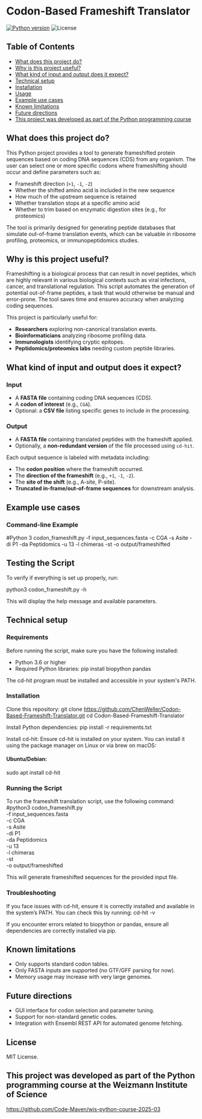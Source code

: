 # Codon-Based Frameshift Translator

[![Python version](https://img.shields.io/badge/python-3.6+-blue.svg)](https://www.python.org/)
![License](https://img.shields.io/badge/license-MIT-green.svg)

## Table of Contents
- [What does this project do?](#what-does-this-project-do)
- [Why is this project useful?](#why-is-this-project-useful)
- [What kind of input and output does it expect?](#what-kind-of-input-and-output-does-it-expect)
- [Technical setup](#technical-setup)
- [Installation](#installation)
- [Usage](#usage)
- [Example use cases](#example-use-cases)
- [Known limitations](#known-limitations)
- [Future directions](#future-directions)
- [This project was developed as part of the Python programming course](#this-project-was-developed-as-part-of-the-python-programming-course)

## What does this project do?

This Python project provides a tool to generate frameshifted protein sequences based on coding DNA sequences (CDS) from any organism. The user can select one or more specific codons where frameshifting should occur and define parameters such as:

- Frameshift direction (`+1`, `-1`, `-2`)
- Whether the shifted amino acid is included in the new sequence
- How much of the upstream sequence is retained
- Whether translation stops at a specific amino acid
- Whether to trim based on enzymatic digestion sites (e.g., for proteomics)

The tool is primarily designed for generating peptide databases that simulate out-of-frame translation events, which can be valuable in ribosome profiling, proteomics, or immunopeptidomics studies.

## Why is this project useful?

Frameshifting is a biological process that can result in novel peptides, which are highly relevant in various biological contexts such as viral infections, cancer, and translational regulation. This script automates the generation of potential out-of-frame peptides, a task that would otherwise be manual and error-prone. The tool saves time and ensures accuracy when analyzing coding sequences.

This project is particularly useful for:
- **Researchers** exploring non-canonical translation events.
- **Bioinformaticians** analyzing ribosome profiling data.
- **Immunologists** identifying cryptic epitopes.
- **Peptidomics/proteomics labs** needing custom peptide libraries.

## What kind of input and output does it expect?

### Input
- A **FASTA file** containing coding DNA sequences (CDS).
- A **codon of interest** (e.g., `CGA`).
- Optional: a **CSV file** listing specific genes to include in the processing.

### Output
- A **FASTA file** containing translated peptides with the frameshift applied.
- Optionally, a **non-redundant version** of the file processed using `cd-hit`.

Each output sequence is labeled with metadata including:
- The **codon position** where the frameshift occurred.
- The **direction of the frameshift** (e.g., `+1`, `-1`, `-2`).
- The **site of the shift** (e.g., A-site, P-site).
- **Truncated in-frame/out-of-frame sequences** for downstream analysis.

## Example use cases

### Command-line Example

#Python 3 codon_frameshift.py -f input_sequences.fasta -c CGA -s Asite -di P1 -da Peptidomics -u 13 -l chimeras -st -o output/frameshifted

## Testing the Script
To verify if everything is set up properly, run:

python3 codon_frameshift.py -h

This will display the help message and available parameters.

## Technical setup

### Requirements
Before running the script, make sure you have the following installed:

- Python 3.6 or higher
- Required Python libraries:
  pip install biopython pandas

The cd-hit program must be installed and accessible in your system's PATH.

### Installation
Clone this repository:
git clone https://github.com/ChenWeller/Codon-Based-Frameshift-Translator.git
cd Codon-Based-Frameshift-Translator

Install Python dependencies:
pip install -r requirements.txt

Install cd-hit:
Ensure cd-hit is installed on your system. You can install it using the package manager on Linux or via brew on macOS:

#### Ubuntu/Debian:
sudo apt install cd-hit

### Running the Script
To run the frameshift translation script, use the following command:
#python3 codon_frameshift.py \
  -f input_sequences.fasta \
  -c CGA \
  -s Asite \
  -di P1 \
  -da Peptidomics \
  -u 13 \
  -l chimeras \
  -st \
  -o output/frameshifted

This will generate frameshifted sequences for the provided input file.

### Troubleshooting
If you face issues with cd-hit, ensure it is correctly installed and available in the system’s PATH. You can check this by running:
cd-hit -v

If you encounter errors related to biopython or pandas, ensure all dependencies are correctly installed via pip.

## Known limitations
- Only supports standard codon tables.
- Only FASTA inputs are supported (no GTF/GFF parsing for now).
- Memory usage may increase with very large genomes.

## Future directions
- GUI interface for codon selection and parameter tuning.
- Support for non-standard genetic codes.
- Integration with Ensembl REST API for automated genome fetching.

## License
MIT License.

## This project was developed as part of the Python programming course at the Weizmann Institute of Science  
https://github.com/Code-Maven/wis-python-course-2025-03
